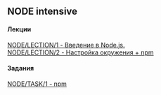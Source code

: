 ## NODE intensive

#### Лекции
[NODE/LECTION/1 - Введение в Node.js.](https://zemla4ok.github.io/nodejs/01)  
[NODE/LECTION/2 - Настройка окружения + npm](https://zemla4ok.github.io/nodejs/02)  
 


#### Задания

[NODE/TASK/1 - npm](https://zemla4ok.github.io/nodejs/tasks/1.html)  

